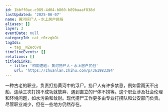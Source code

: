 ```yaml
---
id: 1bbff0ac-c989-4d04-b860-b89baaaf838d
lastUpdated: '2025-06-07'
name: 黄河捞尸人・水上居户民俗
aliases: []
layer: 3
eventDate: null
categoryId: cat_r0rzgkOi
tagIds:
  - tag__NZec6vQ
timelineEvents: []
relations: []
titledLinks:
  - title: '相關連結: 黄河捞尸人・水上居户民俗'
    url: 'https://zhuanlan.zhihu.com/p/361983384'
---
```

一种古老的职业，负责打捞黄河中的浮尸。捞尸人有许多禁忌，例如雷雨天不出船、连续三次打捞不成功就放弃、遇到直立的尸体不捞等。这个职业涉及社会伦理和环境问题，如水污染和敛财。现代捞尸工作更多由专业打捞队和公安部门负责。尽管职业减少，但在一些地方仍然存在。
